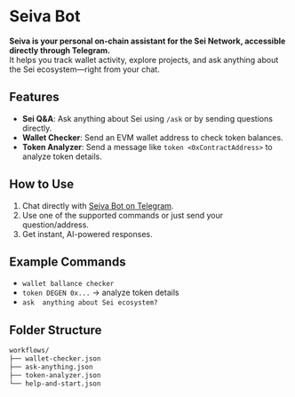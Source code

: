 # Seiva Bot

**Seiva is your personal on-chain assistant for the Sei Network, accessible directly through Telegram.**  
It helps you track wallet activity, explore projects, and ask anything about the Sei ecosystem—right from your chat.

## Features

- **Sei Q&A**: Ask anything about Sei using `/ask` or by sending questions directly.
- **Wallet Checker**: Send an EVM wallet address to check token balances.
- **Token Analyzer**: Send a message like `token <0xContractAddress>` to analyze token details.

## How to Use

1. Chat directly with [Seiva Bot on Telegram](https://t.me/sei_vabot).
2. Use one of the supported commands or just send your question/address.
3. Get instant, AI-powered responses.

## Example Commands

- `wallet ballance checker`
- `token DEGEN 0x...` → analyze token details
- `ask  anything about Sei ecosystem?`

## Folder Structure

```bash
workflows/
├── wallet-checker.json
├── ask-anything.json
├── token-analyzer.json
└── help-and-start.json

